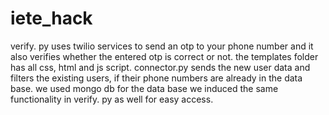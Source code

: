 # iete_hack
verify. py uses twilio services to send an otp to your phone number and it also verifies whether the entered otp is correct or not.
the templates folder has all css, html and js script.
connector.py sends the new user data and filters the existing users, if their phone numbers are already in the data base.
we used mongo db for the data base
we induced the same functionality in verify. py as well for easy access.

